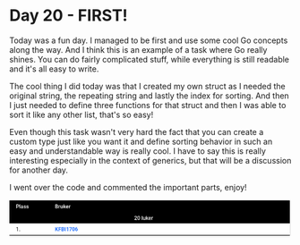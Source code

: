 # Day 20 - FIRST!

Today was a fun day. I managed to be first and use some cool Go concepts along the way. And I think this is an example of a task where Go really shines. You can do fairly complicated stuff, while everything is still readable and it's all easy to write.

The cool thing I did today was that I created my own struct as I needed the original string, the repeating string and lastly the index for sorting. And then I just needed to define three functions for that struct and then I was able to sort it like any other list, that's so easy!

Even though this task wasn't very hard the fact that you can create a custom type just like you want it and define sorting behavior in such an easy and understandable way is really cool. I have to say this is really interesting especially in the context of generics, but that will be a discussion for another day.

I went over the code and commented the important parts, enjoy!

![first2](../static/first2.jpg)